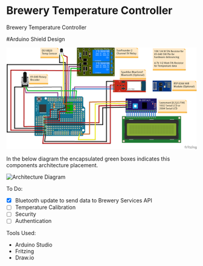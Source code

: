 # Brewery Temperature Controller
Brewery Temperature Controller

#Arduino Shield Design

![Auduino Shield Diagram](https://github.com/jslawinsk/BrewTempController/blob/master/Documentation/BrewTemp%20Controller_bb.png)

In the below diagram the encapsulated green boxes indicates this components architecture placement.

 ![Architecture Diagram](https://github.com/jslawinsk/BrewTempController/blob/master/Documentation/BrewTechDiagramTemp.png)

To Do:
- [X] Bluetooth update to send data to Brewery Services API
- [ ] Temperature Calibration
- [ ] Security
- [ ] Authentication

Tools Used:
- Arduino Studio
- Fritzing 
- Draw.io